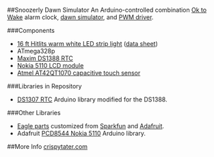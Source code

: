 ##Snoozerly Dawn Simulator
An Arduino-controlled combination [Ok to Wake](http://www.amazon.com/s/ref=nb_sb_noss?url=search-alias%3Daps&field-keywords=child%20ok%20to%20wake) alarm clock, [dawn simulator](http://www.amazon.com/Sunrise-Therapy-Light-Dawn-Simulator/dp/B0010AX7UY), and [PWM driver](http://www.amazon.com/LEDwholesalers-Dimming-Controller-LED-Lights/dp/B003L4KKF2/ref=pd_sim_hg_5).

###Components
* [16 ft Hitlits warm white LED strip light](http://www.amazon.com/Hitlights-Flexible-Ribbon-Adapter-included/dp/B005GL5UG2/ref=sr_1_sc_1?ie=UTF8&qid=1389329143&sr=8-1-spell&keywords=hitlits+led+strip) ([data sheet](http://www.hitlights.com/ls3528-30-group.html)) 
* ATmega328p
* [Maxim DS1388 RTC](http://www.digikey.com/product-detail/en/DS1388Z-33%2BT%26R/DS1388Z-33%2BT%26RCT-ND/4146799)
* [Nokia 5110 LCD module](http://www.ebay.com/bhp/nokia-5110)
* [Atmel AT42QT1070 capacitive touch sensor](http://www.digikey.com/product-detail/en/AT42QT1070-SSU%20QS529/AT42QT1070-SSU%20QS529CT-ND/2637953)

###Libraries in Repository

* [DS1307 RTC](https://github.com/adafruit/RTClib) Arduino library modified for the DS1388.

###Other Libraries
* [Eagle parts](https://github.com/jtlancer/jt_parts) customized from [Sparkfun](https://github.com/sparkfun/SparkFun-Eagle-Libraries) and [Adafruit](https://github.com/adafruit/Adafruit-Eagle-Library).
* Adafruit [PCD8544 Nokia 5110](https://github.com/adafruit/Adafruit-PCD8544-Nokia-5110-LCD-library) Arduino library.

##More Info
[crispytater.com](http://blog-crispytater.rhcloud.com/snoozerly-project/)